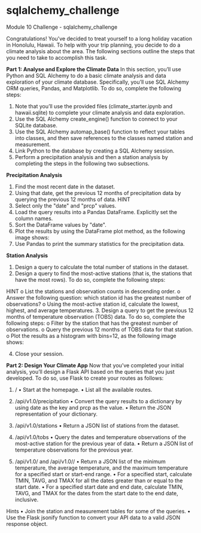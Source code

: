 # sqlalchemy_challenge
Module 10 Challenge - sqlalchemy_challenge

Congratulations! You've decided to treat yourself to a long holiday vacation in Honolulu, Hawaii. To help with your trip   planning, you decide to do a climate analysis about the area. The following sections outline the steps that you need to take to accomplish this task.

**Part 1: Analyse and Explore the Climate Data**
In this section, you’ll use Python and SQL Alchemy to do a basic climate analysis and data exploration of your climate database. Specifically, you’ll use SQL Alchemy ORM queries, Pandas, and Matplotlib. To do so, complete the following steps:
1.	Note that you’ll use the provided files (climate_starter.ipynb and hawaii.sqlite) to complete your climate analysis and data exploration.
2.	Use the SQL Alchemy create_engine() function to connect to your SQLite database.
3.	Use the SQL Alchemy automap_base() function to reflect your tables into classes, and then save references to the classes named station and measurement.
4.	Link Python to the database by creating a SQL Alchemy session.
5.	Perform a precipitation analysis and then a station analysis by completing the steps in the following two subsections.

**Precipitation Analysis**
1.	Find the most recent date in the dataset.
2.	Using that date, get the previous 12 months of precipitation data by querying the previous 12 months of data.
HINT
3.	Select only the "date" and "prcp" values.
4.	Load the query results into a Pandas DataFrame. Explicitly set the column names.
5.	Sort the DataFrame values by "date".
6.	Plot the results by using the DataFrame plot method, as the following image shows: 
7.	Use Pandas to print the summary statistics for the precipitation data.

**Station Analysis**
1.	Design a query to calculate the total number of stations in the dataset.
2.	Design a query to find the most-active stations (that is, the stations that have the most rows). To do so, complete the following steps:

HINT
o	List the stations and observation counts in descending order.
o	Answer the following question: which station id has the greatest number of observations?
o	Using the most-active station id, calculate the lowest, highest, and average temperatures.
3.	Design a query to get the previous 12 months of temperature observation (TOBS) data. To do so, complete the following steps:
o	Filter by the station that has the greatest number of observations.
o	Query the previous 12 months of TOBS data for that station.
o	Plot the results as a histogram with bins=12, as the following image shows:
 
4.	Close your session.

**Part 2: Design Your Climate App**
Now that you’ve completed your initial analysis, you’ll design a Flask API based on the queries that you just developed. To do so, use Flask to create your routes as follows:
1.	/
•	Start at the homepage.
•	List all the available routes.

2.	/api/v1.0/precipitation
•	Convert the query results to a dictionary by using date as the key and prcp as the value.
•	Return the JSON representation of your dictionary.

3.	/api/v1.0/stations
•	Return a JSON list of stations from the dataset.

4.	/api/v1.0/tobs
•	Query the dates and temperature observations of the most-active station for the previous year of data.
•	Return a JSON list of temperature observations for the previous year.

5.	/api/v1.0/<start> and /api/v1.0/<start>/<end>
•	Return a JSON list of the minimum temperature, the average temperature, and the maximum temperature for a specified start or start-end range.
•	For a specified start, calculate TMIN, TAVG, and TMAX for all the dates greater than or equal to the start date.
•	For a specified start date and end date, calculate TMIN, TAVG, and TMAX for the dates from the start date to the end date, inclusive.

Hints
•	Join the station and measurement tables for some of the queries.
•	Use the Flask jsonify function to convert your API data to a valid JSON response object.


